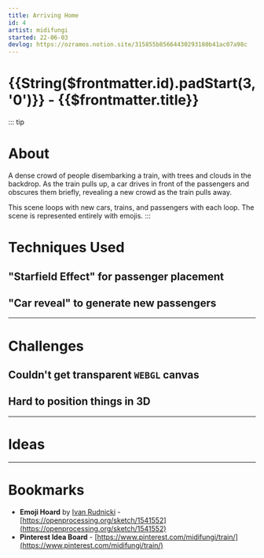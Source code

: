 ```yaml
---
title: Arriving Home
id: 4
artist: midifungi
started: 22-06-03
devlog: https://ozramos.notion.site/315855b85664430293180b41ac07a98c
---
```

# {{String($frontmatter.id).padStart(3, '0')}} - {{$frontmatter.title}}

<div class="row">
  <div class="col-6">
    <Midifungi height=570 :layers="['@midifungi/4/bg', '@midifungi/4/train', '@midifungi/4/crowd', '@midifungi/4/traffic']" />
  </div>
  <div class="col-6">
    <Midifungi title="Arriving home (scary version 🎃)" :layers="[['@midifungi/4/bg', {trees: ['🫀', '💗']}], ['@midifungi/4/train', {train: ['👁️'], cab: ['👀']}], ['@midifungi/4/crowd', {faces: ['👁️', '👀']}], '@midifungi/4/traffic']" />
    <Midifungi title="Arriving home (space version 🚀)" :layers="['@midifungi/2/starfield', '@midifungi/4/train', '@midifungi/4/crowd', '@midifungi/4/traffic']" />
  </div>
</div>

::: tip <h1>About</h1>
A dense crowd of people disembarking a train, with trees and clouds in the backdrop. As the train pulls up, a car drives in front of the passengers and obscures them briefly, revealing a new crowd as the train pulls away.

This scene loops with new cars, trains, and passengers with each loop. The scene is represented entirely with emojis.
:::

# Techniques Used

## "Starfield Effect" for passenger placement

## "Car reveal" to generate new passengers

---

# Challenges

## Couldn't get transparent `WEBGL` canvas

## Hard to position things in 3D

---

# Ideas

---

# Bookmarks

- **Emoji Hoard** by [Ivan Rudnicki](https://openprocessing.org/user/110137?view=sketches&o=48) - [https://openprocessing.org/sketch/1541552](https://openprocessing.org/sketch/1541552)
- **Pinterest Idea Board** - [https://www.pinterest.com/midifungi/train/](https://www.pinterest.com/midifungi/train/)
